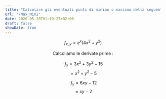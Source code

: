 ```yaml
---
title: "Calcolare gli eventuali punti di minimo o massimo della seguente funzione"
url: "/Max_Min2"
date: 2020-05-28T01:19:27+02:00
draft: false
showDate: true
---
```


$$f_{x,y}=e^x(4x^2+y^2)$$

<p align="center">Calcoliamo le derivate prime :

   $$\cdot f_{x}=3x^{2}+3y^{2}-15$$
   $$=x^{2}+y^{2}-5$$

   $$\cdot f_{y}=6xy-12$$
   $$=xy-2$$

</p>
